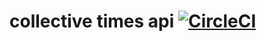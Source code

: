 # collective times api [![CircleCI](https://circleci.com/gh/hypermkt/collective-times-api.svg?style=svg)](https://circleci.com/gh/hypermkt/collective-times-api)
